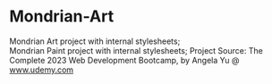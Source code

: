 # Mondrian-Art
Mondrian Art project with internal stylesheets;<br/>
Mondrian Paint project with internal stylesheets; Project Source: The Complete 2023 Web Development Bootcamp, by Angela Yu @ www.udemy.com
